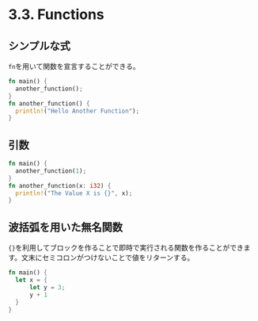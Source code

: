 # 3.3. Functions

## シンプルな式

`fn`を用いて関数を宣言することができる。

```rs
fn main() {
  another_function();
}
fn another_function() {
  println!("Hello Another Function");
}
```

## 引数

```rs
fn main() {
  another_function(1);
}
fn another_function(x: i32) {
  println!("The Value X is {}", x);
}
```

## 波括弧を用いた無名関数

`{}`を利用してブロックを作ることで即時で実行される関数を作ることができます。文末にセミコロンがつけないことで値をリターンする。

```rs
fn main() {
  let x = {
      let y = 3;
      y + 1
  }
}
```
